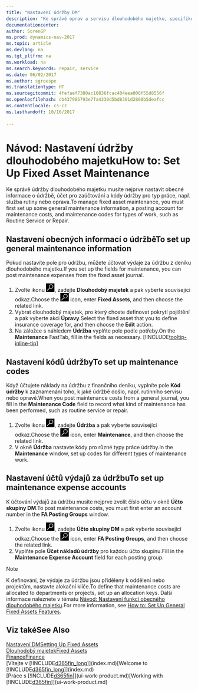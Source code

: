 ```yaml
---
title: "Nastavení údržby DM"
description: "Ke správě oprav a servisu dlouhodobého majetku, specifikujte všeobecné informace o údržbě, kódy pro typ práce a zaúčtovací účty pro náklady."
documentationcenter: 
author: SorenGP
ms.prod: dynamics-nav-2017
ms.topic: article
ms.devlang: na
ms.tgt_pltfrm: na
ms.workload: na
ms.search.keywords: repair, service
ms.date: 06/02/2017
ms.author: sgroespe
ms.translationtype: HT
ms.sourcegitcommit: 4fefaef7380ac10836fcac404eea006f55d8556f
ms.openlocfilehash: cb437985793e7fa4330d5bd8301d2808b5deafcc
ms.contentlocale: cs-cz
ms.lasthandoff: 10/16/2017

---
```

# <a name="how-to-set-up-fixed-asset-maintenance"></a><span data-ttu-id="b6120-103">Návod: Nastavení údržby dlouhodobého majetku</span><span class="sxs-lookup"><span data-stu-id="b6120-103">How to: Set Up Fixed Asset Maintenance</span></span>
<span data-ttu-id="b6120-104">Ke správě údržby dlouhodobého majetku musíte nejprve nastavit obecné informace o údržbě, účet pro zaúčtování a kódy údržby pro typ práce, např. služba rutiny nebo oprava.</span><span class="sxs-lookup"><span data-stu-id="b6120-104">To manage fixed asset maintenance, you must first set up some general maintenance information, a posting account for maintenance costs, and maintenance codes for types of work, such as Routine Service or Repair.</span></span>

## <a name="to-set-up-general-maintenance-information"></a><span data-ttu-id="b6120-105">Nastavení obecných informací o údržbě</span><span class="sxs-lookup"><span data-stu-id="b6120-105">To set up general maintenance information</span></span>
<span data-ttu-id="b6120-106">Pokud nastavíte pole pro údržbu, můžete účtovat výdaje za údržbu z deníku dlouhodobého majetku.</span><span class="sxs-lookup"><span data-stu-id="b6120-106">If you set up the fields for maintenance, you can post maintenance expenses from the fixed asset journal.</span></span>

1. <span data-ttu-id="b6120-107">Zvolte ikonu ![Vyhledat stránku nebo sestavu](media/ui-search/search_small.png "Ikona Vyhledat stránku nebo sestavu"), zadejte **Dlouhodobý majetek** a pak vyberte související odkaz.</span><span class="sxs-lookup"><span data-stu-id="b6120-107">Choose the ![Search for Page or Report](media/ui-search/search_small.png "Search for Page or Report icon") icon, enter **Fixed Assets**, and then choose the related link.</span></span>
2. <span data-ttu-id="b6120-108">Vybrat dlouhodobý majetek, pro který chcete definovat pokrytí pojištění a pak vyberte akci **Úpravy**.</span><span class="sxs-lookup"><span data-stu-id="b6120-108">Select the fixed asset that you to define insurance coverage for, and then choose the **Edit** action.</span></span>
3. <span data-ttu-id="b6120-109">Na záložce s náhledem **Údržba** vyplňte pole podle potřeby.</span><span class="sxs-lookup"><span data-stu-id="b6120-109">On the **Maintenance** FastTab, fill in the fields as necessary.</span></span> [!INCLUDE[tooltip-inline-tip](includes/tooltip-inline-tip_md.md)]

## <a name="to-set-up-maintenance-codes"></a><span data-ttu-id="b6120-110">Nastavení kódů údržby</span><span class="sxs-lookup"><span data-stu-id="b6120-110">To set up maintenance codes</span></span>
<span data-ttu-id="b6120-111">Když účtujete náklady na údržbu z finančního deníku, vyplníte pole **Kód údržby** k zaznamenání toho, k jaké údržbě došlo, např. rutinního servisu nebo opravě.</span><span class="sxs-lookup"><span data-stu-id="b6120-111">When you post maintenance costs from a general journal, you fill in the **Maintenance Code** field to record what kind of maintenance has been performed, such as routine service or repair.</span></span>

1. <span data-ttu-id="b6120-112">Zvolte ikonu ![Vyhledat stránku nebo sestavu](media/ui-search/search_small.png "Ikona Vyhledat stránku nebo sestavu"), zadejte **Údržba** a pak vyberte související odkaz.</span><span class="sxs-lookup"><span data-stu-id="b6120-112">Choose the ![Search for Page or Report](media/ui-search/search_small.png "Search for Page or Report icon") icon, enter **Maintenance**, and then choose the related link.</span></span>
2. <span data-ttu-id="b6120-113">V okně **Údržba** nastavte kódy pro různé typy práce údržby.</span><span class="sxs-lookup"><span data-stu-id="b6120-113">In the **Maintenance** window, set up codes for different types of maintenance work.</span></span>

## <a name="to-set-up-maintenance-expense-accounts"></a><span data-ttu-id="b6120-114">Nastavení účtů výdajů za údržbu</span><span class="sxs-lookup"><span data-stu-id="b6120-114">To set up maintenance expense accounts</span></span>
<span data-ttu-id="b6120-115">K účtování výdajů za údržbu musíte nejprve zvolit číslo účtu v okně **Účto skupiny DM**.</span><span class="sxs-lookup"><span data-stu-id="b6120-115">To post maintenance costs, you must first enter an account number in the **FA Posting Groups** window.</span></span>

1. <span data-ttu-id="b6120-116">Zvolte ikonu ![Vyhledat stránku nebo sestavu](media/ui-search/search_small.png "Ikona Vyhledat stránku nebo sestavu"), zadejte **Účto skupiny DM** a pak vyberte související odkaz.</span><span class="sxs-lookup"><span data-stu-id="b6120-116">Choose the ![Search for Page or Report](media/ui-search/search_small.png "Search for Page or Report icon") icon, enter **FA Posting Groups**, and then choose the related link.</span></span>
2. <span data-ttu-id="b6120-117">Vyplňte pole **Účet nákladů údržby** pro každou účto skupinu.</span><span class="sxs-lookup"><span data-stu-id="b6120-117">Fill in the **Maintenance Expense Account** field for each posting group.</span></span>

> [!NOTE]  
>   <span data-ttu-id="b6120-118">K definování, že výdaje za údržbu jsou přiděleny k oddělení nebo projektům, nastavte alokační klíče.</span><span class="sxs-lookup"><span data-stu-id="b6120-118">To define that maintenance costs are allocated to departments or projects, set up an allocation keys.</span></span> <span data-ttu-id="b6120-119">Další informace naleznete v tématu [Návod: Nastavení funkcí obecného dlouhodobého majetku](fa-how-setup-general.md).</span><span class="sxs-lookup"><span data-stu-id="b6120-119">For more information, see [How to: Set Up General Fixed Assets Features](fa-how-setup-general.md).</span></span>

## <a name="see-also"></a><span data-ttu-id="b6120-120">Viz také</span><span class="sxs-lookup"><span data-stu-id="b6120-120">See Also</span></span>
[<span data-ttu-id="b6120-121">Nastavení DM</span><span class="sxs-lookup"><span data-stu-id="b6120-121">Setting Up Fixed Assets</span></span>](fa-setup.md)  
[<span data-ttu-id="b6120-122">Dlouhodobý majetek</span><span class="sxs-lookup"><span data-stu-id="b6120-122">Fixed Assets</span></span>](fa-manage.md)  
[<span data-ttu-id="b6120-123">Finance</span><span class="sxs-lookup"><span data-stu-id="b6120-123">Finance</span></span>](finance.md)  
<span data-ttu-id="b6120-124">[Vítejte v [!INCLUDE[d365fin_long](includes/d365fin_long_md.md)]](index.md)</span><span class="sxs-lookup"><span data-stu-id="b6120-124">[Welcome to [!INCLUDE[d365fin_long](includes/d365fin_long_md.md)]](index.md)</span></span>  
<span data-ttu-id="b6120-125">[Práce s [!INCLUDE[d365fin](includes/d365fin_md.md)]](ui-work-product.md)</span><span class="sxs-lookup"><span data-stu-id="b6120-125">[Working with [!INCLUDE[d365fin](includes/d365fin_md.md)]](ui-work-product.md)</span></span>

